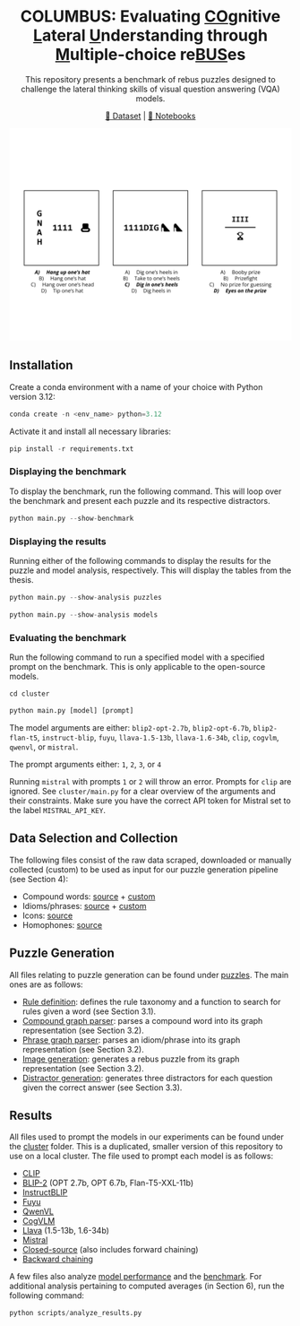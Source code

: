 <div align="center">
<h1>COLUMBUS: Evaluating <ins>CO</ins>gnitive <ins>L</ins>ateral <ins>U</ins>nderstanding through <ins>M</ins>ultiple-choice re<ins>BUS</ins>es</h1>

This repository presents a benchmark of rebus puzzles designed to challenge the lateral thinking skills of visual question answering (VQA) models. 

[📇 Dataset](https://huggingface.co/datasets/koen-47/COLUMBUS) | [📓 Notebooks](./notebooks)

![COLUMBUS puzzle examples](./visualizations/columbus_puzzles_examples.png)

</div>

[//]: # (## Notebooks)

[//]: # ()
[//]: # (There are three [notebooks]&#40;./notebooks&#41; that provide a more streamlined experience interacting with COLUMBUS. Alternatively, for a more in-depth and hands-on experience, see the *Installation* section below.)

## Installation

Create a conda environment with a name of your choice with Python version 3.12:


```python
conda create -n <env_name> python=3.12
```

Activate it and install all necessary libraries:

```python
pip install -r requirements.txt
```

### Displaying the benchmark

To display the benchmark, run the following command. This will loop over the benchmark and present each puzzle and its respective distractors. 

```python
python main.py --show-benchmark
```

### Displaying the results

Running either of the following commands to display the results for the puzzle and model analysis, respectively. This will display the tables from the thesis.

```python
python main.py --show-analysis puzzles
```

```python
python main.py --show-analysis models
```

### Evaluating the benchmark

Run the following command to run a specified model with a specified prompt on the benchmark. This is only applicable to the open-source models.

```
cd cluster
```


```python
python main.py [model] [prompt]
```

The model arguments are either: `blip2-opt-2.7b`, `blip2-opt-6.7b`, `blip2-flan-t5`, `instruct-blip`, `fuyu`, `llava-1.5-13b`, `llava-1.6-34b`, `clip`, `cogvlm`, `qwenvl`, or `mistral`.

The prompt arguments either: `1`, `2`, `3`, or `4`

Running `mistral` with prompts `1` or `2` will throw an error. Prompts for `clip` are ignored. See `cluster/main.py` for a clear overview of the arguments and their constraints. Make sure you have the correct API token for Mistral set to the label `MISTRAL_API_KEY`.


## Data Selection and Collection

The following files consist of the raw data scraped, downloaded or manually collected (custom) to be used as input for our puzzle generation pipeline (see Section 4):
- Compound words: [source](https://era.library.ualberta.ca/items/dc3b9033-14d0-48d7-b6fa-6398a30e61e4) + [custom](./data/input/custom_compounds.csv) 
- Idioms/phrases: [source](./data/input/idioms_raw.json) + [custom](./data/input/custom_phrases.json)
- Icons: [source](./data/misc/icons_v2.json)
- Homophones: [source](./data/misc/homophones_v2.json)


##  Puzzle Generation

All files relating to puzzle generation can be found under [puzzles](./puzzles). The main ones are as follows:
- [Rule definition](./puzzles/patterns/Rule.py): defines the rule taxonomy and a function to search for rules given a word (see Section 3.1).
- [Compound graph parser](./puzzles/parsers/CompoundRebusGraphParser.py): parses a compound word into its graph representation (see Section 3.2).
- [Phrase graph parser](./puzzles/parsers/PhraseRebusGraphParser.py): parses an idiom/phrase into its graph representation (see Section 3.2). 
- [Image generation](./puzzles/RebusImageConverter.py): generates a rebus puzzle from its graph representation (see Section 3.2).
- [Distractor generation](./scripts/generate_distractors.py): generates three distractors for each question given the correct answer (see Section 3.3).

## Results

All files used to prompt the models in our experiments can be found under the [cluster](./cluster) folder. This is a duplicated, smaller version of this repository to use on a local cluster. The file used to prompt each model is as follows:

- [CLIP](cluster/models/CLIPExperiment.py)
- [BLIP-2](cluster/models/BLIP2Experiment.py) (OPT 2.7b, OPT 6.7b, Flan-T5-XXL-11b)
- [InstructBLIP](cluster/models/InstructBLIPExperiment.py)
- [Fuyu](cluster/models/FuyuExperiment.py)
- [QwenVL](cluster/models/QwenVLModel.py)
- [CogVLM](cluster/models/CogVLMModel.py)
- [Llava](cluster/models/LlavaExperiment.py) (1.5-13b, 1.6-34b)
- [Mistral](cluster/models/MistralExperiment.py)
- [Closed-source](cluster/models/close_sourced.ipynb) (also includes forward chaining)
- [Backward chaining](./scripts/run_belief_graphs.py)

A few files also analyze [model performance](./results/analysis/AnalysisReport.py) and the [benchmark](./results/benchmark/PuzzleAnalysisReport.py). For additional analysis pertaining to computed averages (in Section 6), run the following command:
```python
python scripts/analyze_results.py
```